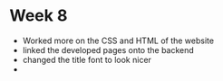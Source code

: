 # Week 8 
- Worked more on the CSS and HTML of the website
- linked the developed pages onto the backend
- changed the title font to look nicer
- 
